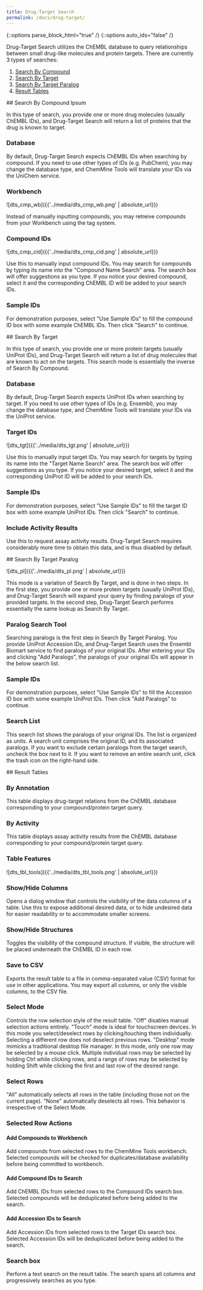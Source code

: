 ```yaml
---
title: Drug-Target Search
permalink: /docs/drug-target/
---
```

{::options parse_block_html="true" /}
{::options auto_ids="false" /}

Drug-Target Search utilizes the ChEMBL database to query relationships between
small drug-like molecules and protein targets. There are currently 3 types of
searches:

1. [Search By Compound](#div-search-by-compound)
2. [Search By Target](#div-search-by-target)
3. [Search By Target Paralog](#div-search-by-target-paralog)
4. [Result Tables](#div-result-tables)

<div id="div-search-by-compound">
## Search By Compound Ipsum

In this type of search, you provide one or more drug molecules (usually
ChEMBL IDs), and Drug-Target Search will return a list of proteins that the
drug is known to target.

### Database

By default, Drug-Target Search expects ChEMBL IDs when searching by compound.
If you need to use other types of IDs (e.g. PubChem), you may change the
database type, and ChemMine Tools will translate your IDs via the UniChem
service.

### Workbench

![dts_cmp_wb]({{'../media/dts_cmp_wb.png' | absolute_url}})

Instead of manually inputting compounds, you may retreive compounds from your
Workbench using the tag system.

### Compound IDs

![dts_cmp_cid]({{'../media/dts_cmp_cid.png' | absolute_url}})

Use this to manually input compound IDs. You may search for compounds by typing
its name into the "Compound Name Search" area. The search box will offer
suggestions as you type. If you notice your desired compound, select it and
the corresponding ChEMBL ID will be added to your search IDs.

### Sample IDs

For demonstration purposes, select "Use Sample IDs" to fill the compound ID
box with some example ChEMBL IDs. Then click "Search" to continue.
</div>

<div id="div-search-by-target">
## Search By Target

In this type of search, you provide one or more protein targets (usually
UniProt IDs), and Drug-Target Search will return a list of drug molecules that
are known to act on the targets. This search mode is essentially the inverse of
Search By Compound.

### Database

By default, Drug-Target Search expects UniProt IDs when searching by target. If
you need to use other types of IDs (e.g. Ensembl), you may change the database
type, and ChemMine Tools will translate your IDs via the UniProt service.

### Target IDs

![dts_tgt]({{'../media/dts_tgt.png' | absolute_url}})

Use this to manually input target IDs. You may search for targets by typing its
name into the "Target Name Search" area. The search box will offer suggestions
as you type. If you notice your desired target, select it and the corresponding
UniProt ID will be added to your search IDs.

### Sample IDs

For demonstration purposes, select "Use Sample IDs" to fill the target ID box
with some example UniProt IDs. Then click "Search" to continue.

### Include Activity Results

Use this to request assay activity results. Drug-Target Search requires
considerably more time to obtain this data, and is thus disabled by default.
</div>

<div id="div-search-by-target-paralog">
## Search By Target Paralog

![dts_pl]({{'../media/dts_pl.png' | absolute_url}})

This mode is a variation of Search By Target, and is done in two steps. In the
first step, you provide one or more protein targets (usually UniProt IDs), and
Drug-Target Search will expand your query by finding paralogs of your provided
targets. In the second step, Drug-Target Search performs essentially the same
lookup as Search By Target.

### Paralog Search Tool

Searching paralogs is the first step in Search By Target Paralog. You provide
UniProt Accession IDs, and Drug-Target Search uses the Ensembl Biomart service
to find paralogs of your original IDs. After entering your IDs and clicking
"Add Paralogs", the paralogs of your original IDs will appear in the below
search list.

### Sample IDs

For demonstration purposes, select "Use Sample IDs" to fill the Accession ID
box with some example UniProt IDs. Then click "Add Paralogs" to continue.

### Search List

This search list shows the paralogs of your original IDs. The list is
organized as units. A search unit comprises the original ID, and its associated
paralogs. If you want to exclude certain paralogs from the target search,
uncheck the box next to it. If you want to remove an entire search unit, click
the trash icon on the right-hand side.
</div>

<div id="div-result-tables">
## Result Tables

### By Annotation

This table displays drug-target relations from the ChEMBL database
corresponding to your compound/protein target query.

### By Activity

This table displays assay activity results from the ChEMBL database
corresponding to your compound/protein target query.

### Table Features

![dts_tbl_tools]({{'../media/dts_tbl_tools.png' | absolute_url}})

### Show/Hide Columns

Opens a dialog window that controls the visibility of the data columns of a
table. Use this to expose additional desired data, or to hide undesired data
for easier readability or to accommodate smaller screens.

### Show/Hide Structures

Toggles the visibility of the compound structure. If visible, the structure
will be placed underneath the ChEMBL ID in each row.

### Save to CSV

Exports the result table to a file in comma-separated value (CSV) format for
use in other applications. You may export all columns, or only the visible
columns, to the CSV file.

### Select Mode

Controls the row selection style of the result table. "Off" disables manual
selection actions entirely. "Touch" mode is ideal for touchscreen devices. In
this mode you select/deselect rows by clicking/touching them individually.
Selecting a different row does not deselect previous rows. "Desktop" mode
mimicks a traditional desktop file manager. In this mode, only one row may be
selected by a mouse click. Multiple individual rows may be selected by holding
Ctrl while clicking rows, and a range of rows may be selected by holding Shift
while clicking the first and last row of the desired range.

### Select Rows

"All" automatically selects all rows in the table (including those not on the
current page). "None" automatically deselects all rows. This behavior is
irrespective of the Select Mode.

### Selected Row Actions

#### Add Compounds to Workbench

Add compounds from selected rows to the ChemMine Tools workbench. Selected
compounds will be checked for duplicates/database availability before being
committed to workbench.

#### Add Compound IDs to Search

Add ChEMBL IDs from selected rows to the Compound IDs search box. Selected
compounds will be deduplicated before being added to the search.

#### Add Accession IDs to Search

Add Accession IDs from selected rows to the Target IDs search box. Selected
Accession IDs will be deduplicated before being added to the search.

### Search box

Perform a text search on the result table. The search spans all columns and
progressively searches as you type.
</div>
